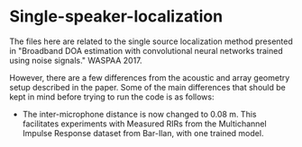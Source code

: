 # Single-speaker-localization

The files here are related to the single source localization method presented in "Broadband DOA estimation with convolutional neural networks trained using noise signals." WASPAA 2017. 

However, there are a few differences from the acoustic and array geometry setup described in the paper. Some of the main differences that should be kept in mind before trying to run the code is as follows:

- The inter-microphone distance is now changed to 0.08 m. This facilitates experiments with Measured RIRs from the Multichannel Impulse Response dataset from Bar-Ilan, with one trained model.
